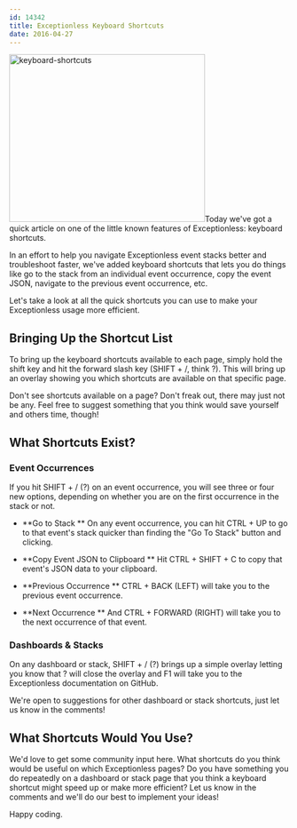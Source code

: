 ```yaml
---
id: 14342
title: Exceptionless Keyboard Shortcuts
date: 2016-04-27
---
```

<img loading="lazy" class="alignright size-full wp-image-14345" src="/assets/keyboard-shortcuts.png" alt="keyboard-shortcuts" width="353" height="302" data-id="14345" srcset="/assets/keyboard-shortcuts.png 353w, /assets/keyboard-shortcuts-300x257.png 300w" sizes="(max-width: 353px) 100vw, 353px" />Today we've got a quick article on one of the little known features of Exceptionless: keyboard shortcuts.

In an effort to help you navigate Exceptionless event stacks better and troubleshoot faster, we've added keyboard shortcuts that lets you do things like go to the stack from an individual event occurrence, copy the event JSON, navigate to the previous event occurrence, etc.

Let's take a look at all the quick shortcuts you can use to make your Exceptionless usage more efficient.<!--more-->

## Bringing Up the Shortcut List

To bring up the keyboard shortcuts available to each page, simply hold the shift key and hit the forward slash key (SHIFT + /, think ?). This will bring up an overlay showing you which shortcuts are available on that specific page.

Don't see shortcuts available on a page? Don't freak out, there may just not be any. Feel free to suggest something that you think would save yourself and others time, though!

## What Shortcuts Exist?

### Event Occurrences

If you hit SHIFT + / (?) on an event occurrence, you will see three or four new options, depending on whether you are on the first occurrence in the stack or not.

* **Go to Stack
** On any event occurrence, you can hit CTRL + UP to go to that event's stack quicker than finding the "Go To Stack" button and clicking.

* **Copy Event JSON to Clipboard
** Hit CTRL + SHIFT + C to copy that event's JSON data to your clipboard.

* **Previous Occurrence
** CTRL + BACK (LEFT) will take you to the previous event occurrence.

* **Next Occurrence
** And CTRL + FORWARD (RIGHT) will take you to the next occurrence of that event.

### Dashboards & Stacks

On any dashboard or stack, SHIFT + / (?) brings up a simple overlay letting you know that ? will close the overlay and F1 will take you to the Exceptionless documentation on GitHub.

We're open to suggestions for other dashboard or stack shortcuts, just let us know in the comments!

## What Shortcuts Would You Use?

We'd love to get some community input here. What shortcuts do you think would be useful on which Exceptionless pages? Do you have something you do repeatedly on a dashboard or stack page that you think a keyboard shortcut might speed up or make more efficient? Let us know in the comments and we'll do our best to implement your ideas!

Happy coding.
